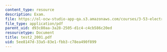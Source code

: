 ```yaml
---
content_type: resource
description: Exam.
file: https://ol-ocw-studio-app-qa.s3.amazonaws.com/courses/3-53-electrochemical-processing-of-materials-spring-2001/5ee8147d33a583e1fbb3c78ea490f899_test2_2001.pdf
file_type: application/pdf
parent_uid: d93c80aa-3a28-2505-d1c4-c4cb586c20ed
resourcetype: Document
title: test2_2001.pdf
uid: 5ee8147d-33a5-83e1-fbb3-c78ea490f899
---
```

